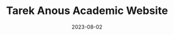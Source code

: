 ---
# Leave the homepage title empty to use the site title
title: Tarek Anous Academic Website
date: 2023-08-02
type: landing

sections:
  - block: hero
    content:
      title: |
        The Anous group 
      image:
        filename: deSitter.jpeg
      text: |- 
        <br>

        Welcome to Tarek Anous's group webpage, where you can find information about group members, research and teaching activities, and events going on. 
        {style="font-size: 1rem;"}

  - block: markdown
    content:
      title: Research Interests 
      image:
        filename: 
      text: |-
       ![Collapse](/uploads/collapse.png)

  - block: people
    content:
      title: Meet the team
      # Choose which groups/teams of users to display.
      #   Edit `user_groups` in each user's profile to add them to one or more of these groups.
      user_groups:
          - Researchers
          - Graduate Students
          - Alumni
      sort_by: Params.last_name
      sort_ascending: true
    design:
      show_interests: false
      show_role: true
      show_social: true
  
  - block: contact
    content:
      title: <span style="color:#1C4E9D">Office Address</span>
      text: 
      email: t.anous@qmul.ac.uk
      address:  
        street: School of Mathematical Sciences<br> MB-B24<br> Queen Mary University of London<br> Mile End Road
        city: London
        postcode: 'E3 2JZ'
        country: United Kingdom
        country_code: UK
      coordinates:
        latitude: #'51.522419'
        longitude: #'-0.043088'
      directions: We are located between the <span style="color:#38761D">Stepney</span> <span style="color:#C27BA0">Green</span> and <span style="color:#CC0000">Mi</span><span style="color:#38761D">le E</span><span style="color:#C27BA0">nd</span> tube stops<br> 

        <iframe src="https://www.google.com/maps/embed?pb=!1m18!1m12!1m3!1d2482.493285291059!2d-0.0457134232438842!3d51.522511671816844!2m3!1f0!2f0!3f0!3m2!1i1024!2i768!4f13.1!3m3!1m2!1s0x48761d2f3123ff19%3A0x1a14b140e802c875!2sSchool%20of%20Mathematical%20Sciences!5e0!3m2!1sen!2suk!4v1691160967834!5m2!1sen!2suk" width="100%" height="450" style="border:0;" allowfullscreen="" loading="lazy" referrerpolicy="no-referrer-when-downgrade"></iframe>
      #contact_links:
      #  - icon: comments
      #    icon_pack: fas
      #    name: Discuss on Forum
      #    link: 'https://discourse.gohugo.io'
    
      # Automatically link email and phone or display as text?
      autolink: true
    
      # Email form provider
      # form:
      #  provider: netlify
      #  formspree:
      #    id:
      #  netlify:
      #    # Enable CAPTCHA challenge to reduce spam?
      #    captcha: false
    design:
      columns: '1'

  - block: markdown
    content:
      title:
      subtitle: ''
      text:
    design:
      columns: '1'
      background:
        image: 
          filename: deSitter.jpeg
          filters:
            brightness: 1
          parallax: true
          position: center
          size: cover
          text_color_light: true
      spacing:
        padding: ['20px', '0', '20px', '0']
      css_class: fullscreen
  
---